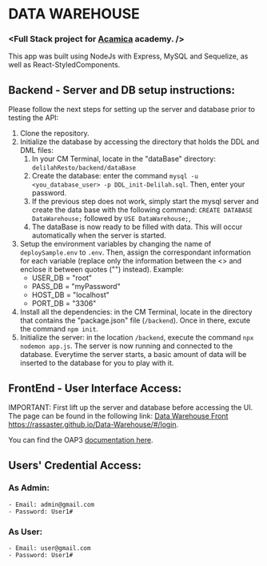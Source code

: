 # DATA WAREHOUSE
### <Full Stack project for [Acamica](https://www.acamica.com) academy. />
This app was built using NodeJs with Express, MySQL and Sequelize, as well as React-StyledComponents.

## Backend - Server and DB setup instructions:
Please follow the next steps for setting up the server and database prior to testing the API:
1. Clone the repository.
2. Initialize the database by accessing the directory that holds the DDL and DML files:
    1. In your CM Terminal, locate in the "dataBase" directory: `delilahResto/backend/dataBase`
    2. Create the database: enter the command `mysql -u <you_database_user> -p DDL_init-Delilah.sql`. Then, enter your password.
    3. If the previous step does not work, simply start the mysql server and create the data base with the following command: `CREATE DATABASE DataWarehouse;` followed by `USE DataWarehouse;`,
    4. The dataBase is now ready to be filled with data. This will occur automatically when the server is started. 
3. Setup the environment variables by changing the name of `deploySample.env` to `.env`. Then, assign the correspondant information for each variable (replace only the information between the <> and enclose it between quotes ("") instead). Example:
    - USER_DB = "root"
    - PASS_DB = "myPassword"
    - HOST_DB = "localhost"
    - PORT_DB = "3306"
4. Install all the dependencies: in the CM Terminal, locate in the directory that contains the "package.json" file (`/backend`). Once in there, excute the command `npm init`.
5. Initialize the server: in the location `/backend`, execute the command `npx nodemon app.js`. The server is now running and connected to the database. Everytime the server starts, a basic amount of data will be inserted to the database for you to play with it.

## FrontEnd - User Interface Access: 
IMPORTANT: First lift up the server and database before accessing the UI.
The page can be found in the following link: [Data Warehouse Front](https://rassaster.github.io/Data-Warehouse/#/login) https://rassaster.github.io/Data-Warehouse/#/login.

You can find the OAP3 [documentation here](https://app.swaggerhub.com/apis/Rassaster/data-warehouse/1.0.0#/Z-Wave/setDimmer).

## Users' Credential Access: 
### As Admin:
    - Email: admin@gmail.com
    - Password: User1#

### As User:
    - Email: user@gmail.com
    - Password: User1#
